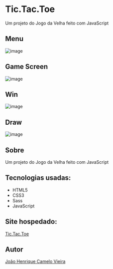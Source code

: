 
# Tic.Tac.Toe 
Um projeto do Jogo da Velha feito com JavaScript

## Menu
![image](https://user-images.githubusercontent.com/67476981/205318515-4f3bb4ee-631f-4169-91ad-dab9c65c75f0.png)

## Game Screen
![image](https://user-images.githubusercontent.com/67476981/205316008-02c8e171-bb38-412d-a042-3a66d0be6dbe.png)

## Win 
 ![image](https://user-images.githubusercontent.com/67476981/205316451-4d1b7bef-139a-4e73-afa8-1ce6641ad9b7.png)

## Draw 
![image](https://user-images.githubusercontent.com/67476981/205317024-cb15ad1f-aeb4-4617-9abb-8f987e071523.png)

## Sobre 
Um projeto do Jogo da Velha feito com JavaScript

## Tecnologias usadas:
- HTML5
- CSS3
- Sass
- JavaScript

## Site hospedado:
 [Tic.Tac.Toe](https://tic-tac-toe-jhenrique12.netlify.app/)
 
## Autor

[João Henrique Camelo Vieira](https://www.linkedin.com/in/jo%C3%A3o-henrique-vieira/)











